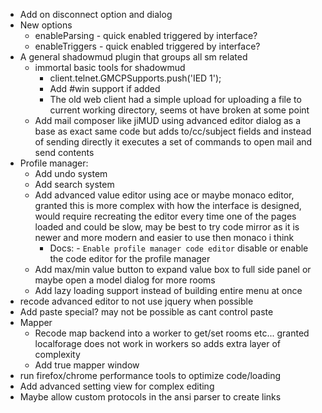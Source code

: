 - Add on disconnect option and dialog
- New options
    - enableParsing - quick enabled triggered by interface?
    - enableTriggers - quick enabled triggered by interface?
- A general shadowmud plugin that groups all sm related
    - immortal basic tools for shadowmud            
        - client.telnet.GMCPSupports.push('IED 1');
        - Add #win support if added
        - The old web client had a simple upload for uploading a file to current working directory, seems ot have broken at some point
    - Add mail composer like jiMUD using advanced editor dialog as a base as exact same code but adds to/cc/subject fields and instead of sending directly it executes a set of commands to open mail and send contents
- Profile manager:
    - Add undo system
    - Add search system
    - Add advanced value editor using ace or maybe monaco editor, granted this is more complex with how the interface is designed, would require recreating the editor every time one of the pages loaded and could be slow, may be best to try code mirror as it is newer and more modern and easier to use then monaco i think
        - Docs: - `Enable profile manager code editor` disable or enable the code editor for the profile manager
    - Add max/min value button to expand value box to full side panel or maybe open a model dialog for more rooms
    - Add lazy loading support instead of building entire menu at once
- recode advanced editor to not use jquery when possible
- Add paste special? may not be possible as cant control paste
- Mapper
    - Recode map backend into a worker to get/set rooms etc... granted localforage does not work in workers so adds extra layer of complexity
    - Add true mapper window
- run firefox/chrome performance tools to optimize code/loading
- Add advanced setting view for complex editing
- Maybe allow custom protocols in the ansi parser to create links
